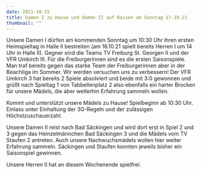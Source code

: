 ```yaml
---
date: 2021-10-15
title: Damen I zu Hause und Damen II auf Reisen am Sonntag 17.10.21
thumbnail: ""
---
```


Unsere Damen I dürfen am kommenden Sonntag um 10:30 Uhr ihren ersten Heimspieltag in Halle II bestreiten (am 16.10.21 spielt bereits Herren I um 14 Uhr in Halle II). Gegner sind die Teams TV Freiburg St. Georgen II und der VFR Umkirch III. Für die Freiburgerinnen sind es die ersten Saisonspiele. Man traf bereits gegen das starke Team der Freiburgerinnen aber in der Beachliga im Sommer. Wir werden versuchen uns zu verbessern! Der VFR Umkirch 3 hat bereits 2 Spiele absolviert und beide mit 3:0 gewonnen und grüßt nach Spieltag 1 von Tabbellenplatz 2 also ebenfalls ein harter Brocken für unsere Mädels, die aber weiterhin Erfahrung sammeln wollen.

Kommt und unterstützt unsere Mädels zu Hause! Spielbeginn ab 10:30 Uhr. Einlass unter Einhaltung der 3G-Regeln und der zulässigen Höchstzuschauerzahl.

Unsere Damen II reist nach Bad Säckingen und wird dort erst in Spiel 2 und 3 gegen das Heinzelmännchen Bad Säckingen 3 und die Mädels vom TV Staufen 2 antreten. Auch unsere Nachwuchsmädels wollen hier weiter Erfahrung sammeln. Säckingen und Staufen konnten jeweils bisher ein Saisonspiel gewinnen.

Unsere Herren II hat an diesem Wochenende spielfrei.
